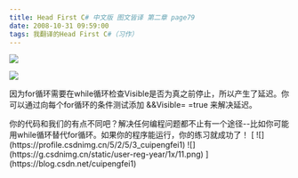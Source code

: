 ```yaml
---
title: Head First C# 中文版 图文皆译 第二章 page79
date: 2008-10-31 09:59:00
tags: 我翻译的Head First C#（习作）
---
```

![](https://p-blog.csdn.net/images/p_blog_csdn_net/cuipengfei1/EntryImages/20081031/%E6%88%AA%E5%9B%BE00.jpg)

![](https://p-blog.csdn.net/images/p_blog_csdn_net/cuipengfei1/EntryImages/20081031/%E6%88%AA%E5%9B%BE01.jpg)

因为for循环需要在while循环检查Visible是否为真之前停止，所以产生了延迟。你可以通过向每个for循环的条件测试添加  &&Visible=
=true  来解决延迟。

<?xml:namespace prefix = o ns = "urn:schemas-microsoft-com:office:office" />

你的代码和我们的有点不同吧？解决任何编程问题都不止有一个途径--比如你可能用while循环替代for循环。如果你的程序能运行，你的练习就成功了！



[ ![](https://profile.csdnimg.cn/5/2/5/3_cuipengfei1)
![](https://g.csdnimg.cn/static/user-reg-year/1x/11.png)
](https://blog.csdn.net/cuipengfei1)





